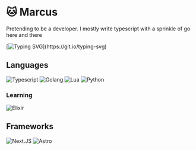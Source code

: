 # 🐱 Marcus
Pretending to be a developer. I mostly write typescript with a sprinkle of go here and there

[![Typing SVG](https://readme-typing-svg.demolab.com?font=Geist+Mono&pause=1000&color=E965F7&width=435&lines=Developer.;Lighting+Designer.;Professional+Sigma.)](https://git.io/typing-svg)

## Languages
![Typescript](https://img.shields.io/badge/Typescript-%232182E2?style=for-the-badge&logo=typescript&logoColor=%23fff)
![Golang](https://img.shields.io/badge/Golang-%2300AED8?style=for-the-badge&logo=go&logoColor=%23fff)
![Lua](https://img.shields.io/badge/Lua-%232E70A7?style=for-the-badge&logo=lua&logoColor=%050080)
![Python](https://img.shields.io/badge/Python-%232E70A7?style=for-the-badge&logo=python&logoColor=%23fff)

### Learning
![Elixir](https://img.shields.io/badge/Elixir-%237B60AC?style=for-the-badge&logo=elixir&logoColor=%23fff)

## Frameworks
![Next.JS](https://img.shields.io/badge/Next%20JS-%23000?style=for-the-badge&logo=nextdotjs&logoColor=%23fff)
![Astro](https://img.shields.io/badge/Astro-%23F95B01?style=for-the-badge&logo=astro&logoColor=%23fff)
